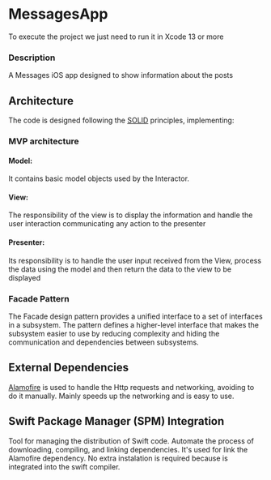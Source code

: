 # MessagesApp
To execute the project we just need to run it in Xcode 13 or more

### Description
A Messages iOS app designed to show information about the posts

## Architecture
The code is designed following the [SOLID](https://en.wikipedia.org/wiki/SOLID) principles, implementing:

### MVP architecture
#### Model: 
It contains basic model objects used by the Interactor.
#### View: 
The responsibility of the view is to display the information and handle the user interaction communicating any action to the presenter
#### Presenter: 
Its responsibility is to handle the user input received from the View, process the data using the model and then return the data to the view to be displayed
### Facade Pattern
The Facade design pattern provides a unified interface to a set of interfaces in a subsystem. The pattern defines a higher-level interface that makes the subsystem easier to use by reducing complexity and hiding the communication and dependencies between subsystems.

## External Dependencies
[Alamofire](https://github.com/Alamofire/Alamofire) is used to handle the Http requests and networking, avoiding to do it manually. Mainly speeds up the networking and is easy to use.

## Swift Package Manager (SPM) Integration
Tool for managing the distribution of Swift code. Automate the process of downloading, compiling, and linking dependencies. It's used for link the Alamofire dependency.
No extra instalation is required because is integrated into the swift compiler.
